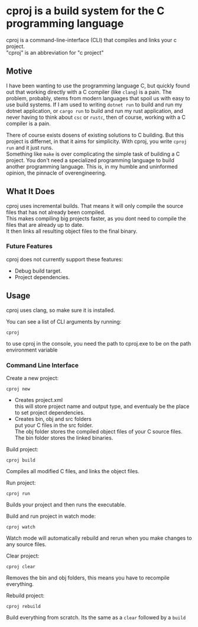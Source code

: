 
# cproj is a build system for the C programming language

cproj is a command-line-interface (CLI) that compiles and links your c project. <br>
"cproj" is an abbreviation for "c project"

## Motive

I have been wanting to use the programming language C, but quickly found out 
that working directly with a C compiler (like `clang`) is a pain.
The problem, probably, stems from modern languages that spoil us with easy to use build systems.
If I am used to writing `dotnet run` to build and run my dotnet application, or `cargo run` to build and run
my rust application, and never having to think about `csc` or `rustc`, then of course, working with a C
compiler is a pain.

There of course exists dosens of existing solutions to C building. But this project is differnet, in that it aims for simplicity.
With cproj, you write `cproj run` and it just runs. <br>
Something like `make` is over complicating the simple task of building a C project.
You don't need a specialized programming language to build another programming language.
This is, in my humble and uninformed opinion, the pinnacle of overengineering.


## What It Does

cproj uses incremental builds. That means it will only compile the source files that has not already been compiled. <br>
This makes compiling big projects faster, as you dont need to compile the files that are already up to date. <br>
It then links all resulting object files to the final binary. <br>

### Future Features

cproj does not currently support these features:
- Debug build target.
- Project dependencies.


## Usage

cproj uses clang, so make sure it is installed. 

You can see a list of CLI arguments by running:

    cproj

to use cproj in the console, you need the path to cproj.exe to be on the path environment variable

### Command Line Interface
Create a new project:

    cproj new

- Creates project.xml <br>
this will store project name and output type, 
and eventualy be the place to set project dependencies. <br>
- Creates bin, obj and src folders <br>
put your C files in the src folder. <br>
The obj folder stores the compiled object files of your C source files.<br>
The bin folder stores the linked binaries.

Build project:

    cproj build

Compiles all modified C files, and links the object files.

Run project:

    cproj run

Builds your project and then runs the executable.

Build and run project in watch mode:

    cproj watch

Watch mode will automatically rebuild and rerun when you make changes to any source files.

Clear project:

    cproj clear

Removes the bin and obj folders, this means you have to recompile everything.

Rebuild project:

    cproj rebuild

Build everything from scratch. Its the same as a `clear` followed by a `build`
